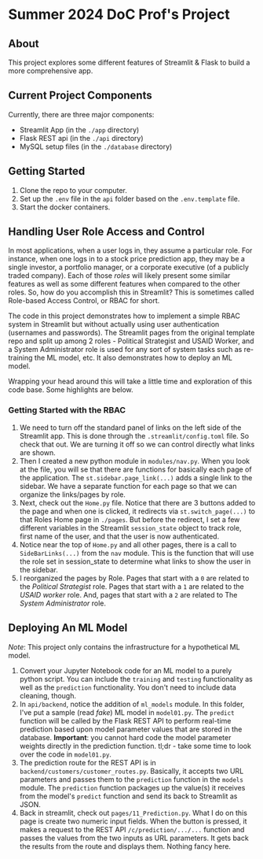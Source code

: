 # Summer 2024 DoC Prof's Project

## About

This project explores some different features of Streamlit & Flask to build a more comprehensive app. 

## Current Project Components

Currently, there are three major components:
- Streamlit App (in the `./app` directory)
- Flask REST api (in the `./api` directory)
- MySQL setup files (in the `./database` directory)

## Getting Started
1. Clone the repo to your computer. 
1. Set up the `.env` file in the `api` folder based on the `.env.template` file.
1. Start the docker containers. 

## Handling User Role Access and Control

In most applications, when a user logs in, they assume a particular role.  For instance, when one logs in to a stock price prediction app, they may be a single investor, a portfolio manager, or a corporate executive (of a publicly traded company).  Each of those *roles* will likely present some similar features as well as some different features when compared to the other roles. So, how do you accomplish this in Streamlit?  This is sometimes called Role-based Access Control, or RBAC for short. 

The code in this project demonstrates how to implement a simple RBAC system in Streamlit but without actually using user authentication (usernames and passwords).  The Streamlit pages from the original template repo and split up among 2 roles - Political Strategist and USAID Worker, and a System Administrator role is used for any sort of system tasks such as re-training the ML model, etc. It also demonstrates how to deploy an ML model. 

Wrapping your head around this will take a little time and exploration of this code base.  Some highlights are below. 

### Getting Started with the RBAC 
1. We need to turn off the standard panel of links on the left side of the Streamlit app. This is done through the `.streamlit/config.toml` file.  So check that out. We are turning it off so we can control directly what links are shown. 
1. Then I created a new python module in `modules/nav.py`.  When you look at the file, you will se that there are functions for basically each page of the application. The `st.sidebar.page_link(...)` adds a single link to the sidebar. We have a separate function for each page so that we can organize the links/pages by role. 
1. Next, check out the `Home.py` file. Notice that there are 3 buttons added to the page and when one is clicked, it redirects via `st.switch_page(...)` to that Roles Home page in `./pages`.  But before the redirect, I set a few different variables in the Streamlit `session_state` object to track role, first name of the user, and that the user is now authenticated.  
1. Notice near the top of `Home.py` and all other pages, there is a call to `SideBarLinks(...)` from the `nav` module.  This is the function that will use the role set in session_state to determine what links to show the user in the sidebar. 
1. I reorganized the pages by Role.  Pages that start with a `0` are related to the *Political Strategist* role.  Pages that start with a `1` are related to the *USAID worker* role.  And, pages that start with a `2` are related to The *System Administrator* role. 


## Deploying An ML Model

*Note*: This project only contains the infrastructure for a hypothetical ML model. 

1. Convert your Jupyter Notebook code for an ML model to a purely python script.  You can include the `training` and `testing` functionality as well as the `prediction` functionality.  You don't need to include data cleaning, though. 
1. In `api/backend`, notice the addition of `ml_models` module.  In this folder, I've put a sample (read *fake*) ML model in `model01.py`.  The `predict` function will be called by the Flask REST API to perform real-time prediction based upon model parameter values that are stored in the database.  **Important**: you cannot hard code the model parameter weights directly in the prediction function.  tl;dr - take some time to look over the code in `model01.py`.  
1. The prediction route for the REST API is in `backend/customers/customer_routes.py`. Basically, it accepts two URL parameters and passes them to the `prediction` function in the `models` module. The `prediction` function packages up the value(s) it receives from the model's `predict` function and send its back to Streamlit as JSON. 
1. Back in streamlit, check out `pages/11_Prediction.py`.  What I do on this page is create two numeric input fields.  When the button is pressed, it makes a request to the REST API `/c/prediction/.../...` function and passes the values from the two inputs as URL parameters.  It gets back the results from the route and displays them. Nothing fancy here. 

 